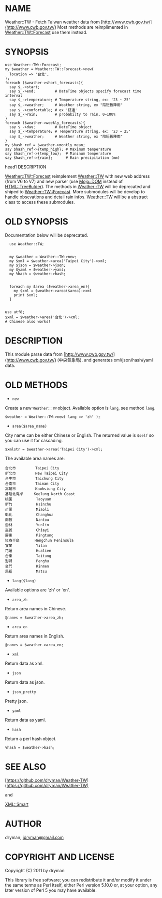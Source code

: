# NAME

Weather::TW - Fetch Taiwan weather data from [http://www.cwb.gov.tw/](http://www.cwb.gov.tw/)
Most methods are reimplimented in [Weather::TW::Forecast](http://search.cpan.org/perldoc?Weather::TW::Forecast) use them instead.

# SYNOPSIS

    use Weather::TW::Forecast;
    my $weather = Weather::TW::Forecast->new(
      location => '台北',
    );
    foreach ($weather->short_forecasts){
      say $_->start;
      say $_->end;         # DateTime objects specify forecast time interval
      say $_->temperature; # Temperature string, ex: '23 ~ 25'
      say $_->weather;     # Weather string, ex "陰短暫陣雨" 
      say $_->confortable; # ex '舒適'
      say $_->rain;        # probabilty to rain, 0~100%
    }
    foreach ($weather->weekly_forecasts){
      say $_->day;         # DateTime object
      say $_->temperature; # Temperature string, ex: '23 ~ 25'
      say $_->weather;     # Weather string, ex "陰短暫陣雨" 
    }
    my $hash_ref = $weather->montly_mean;
    say $hash_ref->{temp_high}; # Maximum temperature
    say $hash_ref->{temp_low};  # Mininum temperature
    say $hash_ref->{rain};      # Rain precipitation (mm)

head1 DESCRIPTION

[Weather::TW::Forecast](http://search.cpan.org/perldoc?Weather::TW::Forecast) reimplement [Weather::TW](http://search.cpan.org/perldoc?Weather::TW) with new web address (from
V6 to V7) and new parser (use [Mojo::DOM](http://search.cpan.org/perldoc?Mojo::DOM) instead of [HTML::TreeBulder](http://search.cpan.org/perldoc?HTML::TreeBulder)). The
methods in [Weather::TW](http://search.cpan.org/perldoc?Weather::TW) will be deprecated and shiped to
[Weather::TW::Forecast](http://search.cpan.org/perldoc?Weather::TW::Forecast). More submodules will be develop to handle obsevations
and detail rain infos.  [Weather::TW](http://search.cpan.org/perldoc?Weather::TW) will be a abstract class to access these
submodules.

# OLD SYNOPSIS

Documentation below will be deprecated. 

      use Weather::TW;
    

      my $weather = Weather::TW->new;
      my $xml = $weather->area('Taipei City')->xml;
      my $json = $weather->json;
      my $yaml = $weather->yaml;
      my %hash = $weather->hash;
    

      foreach my $area ($weather->area_en){
        my $xml = $weather->area($area)->xml
        print $xml;
      }
    

    use utf8;
    $xml = $weather->area('台北')->xml;
    # Chinese also works!

# DESCRIPTION

This module parse data from [http://www.cwb.gov.tw/](http://www.cwb.gov.tw/) (中央氣象局), and generates xml/json/hash/yaml data.

# OLD METHODS

- `new`

Create a new `Weather::TW` object. Available option is ` lang `, see method ` lang `.

    $weather = Weather::TW->new( lang => 'zh' );

- `area($area_name)`



City name can be either Chinese or English. The returned value is `$self` so you can use it for cascading.

    $xmlstr = $weather->area('Taipei City')->xml;

The available area names are:

    台北市         Taipei City
    新北市         New Taipei City
    台中市         Taichung City
    台南市         Tainan City
    高雄市         Kaohsiung City
    基隆北海岸     Keelung North Coast
    桃園           Taoyuan
    新竹           Hsinchu
    苗栗           Miaoli
    彰化           Changhua
    南投           Nantou
    雲林           Yunlin
    嘉義           Chiayi
    屏東           Pingtung
    恆春半島       Hengchun Peninsula
    宜蘭           Yilan
    花蓮           Hualien
    台東           Taitung
    澎湖           Penghu
    金門           Kinmen
    馬祖           Matsu

- ` lang($lang) `

Available options are 'zh' or 'en'.

- `area_zh`

Return area names in Chinese.

    @names = $weather->area_zh;

- `area_en`

Return area names in English.

    @names = $weather->area_en;

- `xml`

Return data as xml.

- `json`

Return data as json.

- `json_pretty`

Pretty json.

- `yaml`

Return data as yaml.

- `hash`

Return a perl hash object.

    %hash = $weather->hash;

# SEE ALSO

[https://github.com/dryman/Weather-TW](https://github.com/dryman/Weather-TW)

and

[XML::Smart](http://search.cpan.org/perldoc?XML::Smart)

# AUTHOR

dryman, <idryman@gmail.com>

# COPYRIGHT AND LICENSE

Copyright (C) 2011 by dryman

This library is free software; you can redistribute it and/or modify
it under the same terms as Perl itself, either Perl version 5.10.0 or,
at your option, any later version of Perl 5 you may have available.

